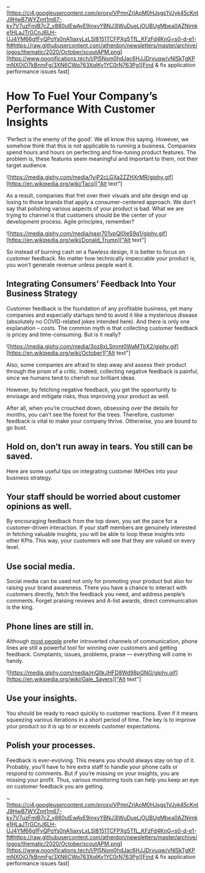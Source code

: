 ~[https://ci4.googleusercontent.com/proxy/VPmnZrlAoM0HJsgs1VJyk45cKntJ9HwB7WYZmt1m67-kv7V7uzFmlB7cZ_v880uIEwAyE9inxyYBNJ3lWuDueLjOUBUgMbea0AZNjmke1HLaJTrGCnJ6LH-UJ4YM66gfFvQPoYs0nA1iaxyLxLSl8151TCFPXg5TfL_KFzFd4KnG=s0-d-e1-ft#https://raw.githubusercontent.com/atherdon/newsletters/master/archive/logos/thematic/2020/October/scoutAPM.png][https://www.noonifications.tech/l/Pl5Nsm0hdJac6HJJDrvuqw/vNlSkTgKPmNXOiO7kBnmFg/3XN6CWq763XqlKy1YC0rN763Pg][Find & fix application performance issues fast]

# How To Fuel Your Company’s Performance With Customer Insights

‘Perfect is the enemy of the good’. We all know this saying. However, we somehow think that this is not applicable to running a business. Companies spend hours and hours on perfecting and fine-tuning product features. The problem is, these features seem meaningful and important to them, not their target audience.

![https://media.giphy.com/media/1yiP2cLGXa2ZZHXrMR/giphy.gif][https://en.wikipedia.org/wiki/Taco]["Alt text"]

As a result, companies that fret over their visuals and site design end up losing to those brands that apply a consumer-centered approach. We don’t say that polishing various aspects of your product is bad. What we are trying to channel is that customers should be the center of your development process. Agile principles, remember?

![https://media.giphy.com/media/naxr701vpQl0leS9q1/giphy.gif][https://en.wikipedia.org/wiki/Donald_Trump]["Alt text"]

So instead of burning cash on a flawless design, it is better to focus on customer feedback. No matter how technically impeccable your product is, you won’t generate revenue unless people want it.

## Integrating Consumers’ Feedback Into Your Business Strategy
Customer feedback is the foundation of any profitable business, yet many companies and especially startups tend to avoid it like a mysterious disease (absolutely no COVID-related jokes intended here). And there is only one explanation – costs. The common myth is that collecting customer feedback is pricey and time-consuming. But is it really?

![https://media.giphy.com/media/3oz8xLSmmt0WaMTbX2/giphy.gif][https://en.wikipedia.org/wiki/October]["Alt text"]

Also, some companies are afraid to step away and assess their product through the prism of a critic. Indeed, collecting negative feedback is painful, since we humans tend to cherish our brilliant ideas.

However, by fetching negative feedback, you get the opportunity to envisage and mitigate risks, thus improving your product as well.

After all, when you’re crouched down, obsessing over the details for months, you can’t see the forest for the trees. Therefore, customer feedback is vital to make your company thrive. Otherwise, you are bound to go bust.

## Hold on, don’t run away in tears. You still can be saved.

Here are some useful tips on integrating customer IMHOes into your business strategy.

## Your staff should be worried about customer opinions as well.

By encouraging feedback from the top down, you set the pace for a customer-driven interaction. If your staff members are genuinely interested in fetching valuable insights, you will be able to loop these insights into other KPIs. This way, your customers will see that they are valued on every level.

## Use social media.
Social media can be used not only for promoting your product but also for raising your brand awareness. There you have a chance to interact with customers directly, fetch the feedback you need, and address people’s comments. Forget praising reviews and A-list awards, direct communication is the king.

## Phone lines are still in.
Although [most people](https://www.manageengine.com/network-monitoring/faq/95th-percentile-calculation.html) prefer introverted channels of communication, phone lines are still a powerful tool for winning over customers and getting feedback. Complaints, issues, problems, praise — everything will come in handy.

![https://media.giphy.com/media/mQlIkJHFD8Wd98pGNG/giphy.gif][https://en.wikipedia.org/wiki/Gale_Sayers]["Alt text"]

## Use your insights.
You should be ready to react quickly to customer reactions. Even if it means squeezing various iterations in a short period of time. The key is to improve your product so it is up to or exceeds customer expectations.

## Polish your processes.
Feedback is ever-evolving. This means you should always stay on top of it. Probably, you’ll have to hire extra staff to handle your phone calls or respond to comments. But if you’re missing on your insights, you are missing your profit. Thus, various monitoring tools can help you keep an eye on customer feedback you are getting.

~[https://ci4.googleusercontent.com/proxy/VPmnZrlAoM0HJsgs1VJyk45cKntJ9HwB7WYZmt1m67-kv7V7uzFmlB7cZ_v880uIEwAyE9inxyYBNJ3lWuDueLjOUBUgMbea0AZNjmke1HLaJTrGCnJ6LH-UJ4YM66gfFvQPoYs0nA1iaxyLxLSl8151TCFPXg5TfL_KFzFd4KnG=s0-d-e1-ft#https://raw.githubusercontent.com/atherdon/newsletters/master/archive/logos/thematic/2020/October/scoutAPM.png][https://www.noonifications.tech/l/Pl5Nsm0hdJac6HJJDrvuqw/vNlSkTgKPmNXOiO7kBnmFg/3XN6CWq763XqlKy1YC0rN763Pg][Find & fix application performance issues fast]
